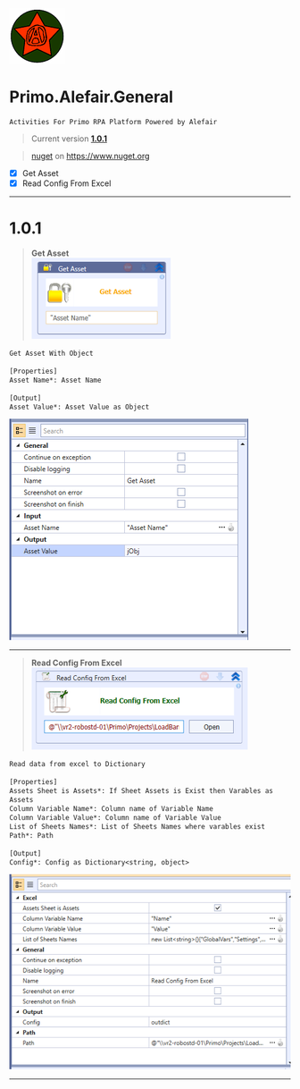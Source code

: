 ![logo](https://raw.githubusercontent.com/Alefair/Primo.Alefair/main/General/Images/alefair.png)
# Primo.Alefair.General

```
Activities For Primo RPA Platform Powered by Alefair
```

>Current version **[1.0.1](https://github.com/Alefair/Primo.Alefair/blob/main/General/Packages/Primo.Alefair.General.1.0.1.nupkg)**
>

>[nuget](https://www.nuget.org/packages/Primo.Alefair.General/1.0.1) on https://www.nuget.org

- [x] Get Asset
- [x] Read Config From Excel

------------
# 1.0.1

> **Get Asset**  
![Get Asset](https://raw.githubusercontent.com/Alefair/Primo.Alefair/main/General/Images/GetAsset_Activity.PNG)


```
Get Asset With Object

[Properties]
Asset Name*: Asset Name

[Output]
Asset Value*: Asset Value as Object
```
![Get Asset](https://raw.githubusercontent.com/Alefair/Primo.Alefair/main/General/Images/GetAsset_Properties.PNG)

------------

> **Read Config From Excel**  
![Read Config From Excel](https://raw.githubusercontent.com/Alefair/Primo.Alefair/main/General/Images/ReadConfig_Activity.PNG)


```
Read data from excel to Dictionary

[Properties]
Assets Sheet is Assets*: If Sheet Assets is Exist then Varables as Assets
Column Variable Name*: Column name of Variable Name
Column Variable Value*: Column name of Variable Value
List of Sheets Names*: List of Sheets Names where varables exist
Path*: Path

[Output]
Config*: Config as Dictionary<string, object>
```
![Read Config From Excel](https://raw.githubusercontent.com/Alefair/Primo.Alefair/main/General/Images/ReadConfig_Properties.PNG)

------------
